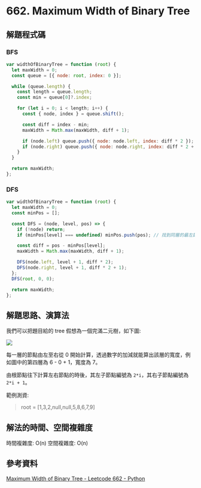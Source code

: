 # 662. Maximum Width of Binary Tree

## 解題程式碼

### BFS

```javascript
var widthOfBinaryTree = function (root) {
  let maxWidth = 0;
  const queue = [{ node: root, index: 0 }];

  while (queue.length) {
    const length = queue.length;
    const min = queue[0]?.index;

    for (let i = 0; i < length; i++) {
      const { node, index } = queue.shift();

      const diff = index - min;
      maxWidth = Math.max(maxWidth, diff + 1);

      if (node.left) queue.push({ node: node.left, index: diff * 2 });
      if (node.right) queue.push({ node: node.right, index: diff * 2 + 1 });
    }
  }

  return maxWidth;
};
```

### DFS

```javascript
var widthOfBinaryTree = function (root) {
  let maxWidth = 0;
  const minPos = [];

  const DFS = (node, level, pos) => {
    if (!node) return;
    if (minPos[level] === undefined) minPos.push(pos); // 找到同層的最左節點編號

    const diff = pos - minPos[level];
    maxWidth = Math.max(maxWidth, diff + 1);

    DFS(node.left, level + 1, diff * 2);
    DFS(node.right, level + 1, diff * 2 + 1);
  };
  DFS(root, 0, 0);

  return maxWidth;
};
```

## 解題思路、演算法

我們可以把題目給的 tree 假想為一個完滿二元樹，如下圖:

![](https://imgur.com/a/d4j3IR6)

每一層的節點由左至右從 0 開始計算，透過數字的加減就能算出該層的寬度，例如圖中的第四層為 6 - 0 + 1，寬度為 7。

由根節點往下計算左右節點的時後，其左子節點編號為 `2*i`，其右子節點編號為 `2*i + 1`。

範例測資:
> root = [1,3,2,null,null,5,8,6,7,9]

## 解法的時間、空間複雜度

時間複雜度: O(n)
空間複雜度: O(n)

## 參考資料

[Maximum Width of Binary Tree - Leetcode 662 - Python](https://youtu.be/FPzLE2L7uHs)
